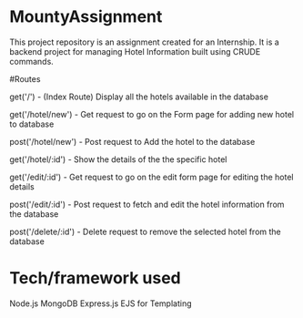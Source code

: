 # MountyAssignment
This project repository is an assignment created for an Internship. It is a backend project for managing Hotel Information built using CRUDE commands.

#Routes

get('/') - (Index Route) Display all the hotels available in the database

get('/hotel/new') - Get request to go on the Form page for adding new hotel to database

post('/hotel/new') - Post request to Add the hotel to the database

get('/hotel/:id') - Show the details of the the specific hotel

get('/edit/:id') - Get request to go on the edit form page for editing the hotel details 

post('/edit/:id') - Post request to fetch and edit the hotel information from the database

post('/delete/:id') - Delete request to remove the selected hotel from the database

# Tech/framework used

Node.js
MongoDB
Express.js
EJS for Templating




